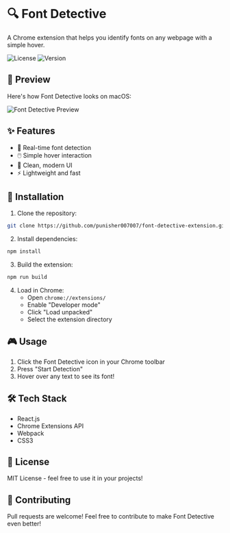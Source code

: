 # 🔍 Font Detective

A Chrome extension that helps you identify fonts on any webpage with a simple hover.

![License](https://img.shields.io/badge/license-MIT-blue.svg)
![Version](https://img.shields.io/badge/version-1.0.0-green.svg)

## 📸 Preview

Here's how Font Detective looks on macOS:

![Font Detective Preview](/preview.png)

## ✨ Features

- 🎯 Real-time font detection
- 🖱️ Simple hover interaction
- 💫 Clean, modern UI
- ⚡ Lightweight and fast

## 🚀 Installation

1. Clone the repository:
```bash
git clone https://github.com/punisher007007/font-detective-extension.git
```

2. Install dependencies:
```bash
npm install
```

3. Build the extension:
```bash
npm run build
```

4. Load in Chrome:
   - Open `chrome://extensions/`
   - Enable "Developer mode"
   - Click "Load unpacked"
   - Select the extension directory

## 🎮 Usage

1. Click the Font Detective icon in your Chrome toolbar
2. Press "Start Detection"
3. Hover over any text to see its font!

## 🛠️ Tech Stack

- React.js
- Chrome Extensions API
- Webpack
- CSS3

## 📝 License

MIT License - feel free to use it in your projects!

## 🤝 Contributing

Pull requests are welcome! Feel free to contribute to make Font Detective even better!